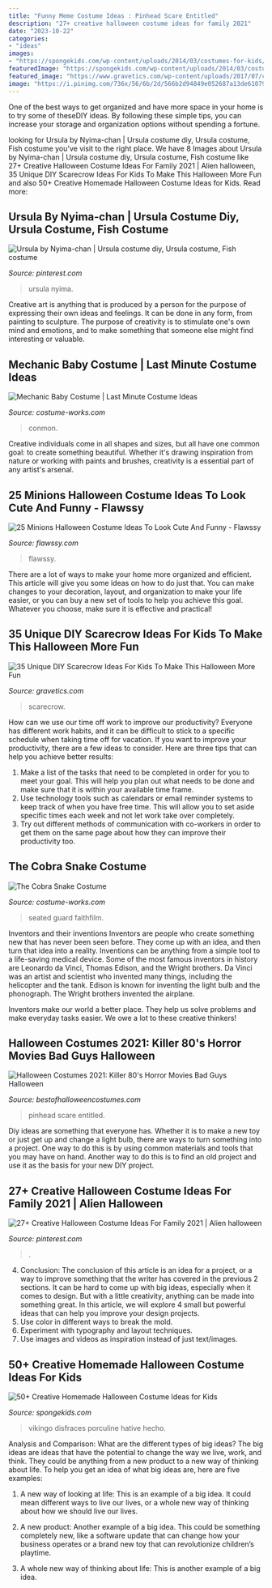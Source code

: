 ```yaml
---
title: "Funny Meme Costume Ideas : Pinhead Scare Entitled"
description: "27+ creative halloween costume ideas for family 2021"
date: "2023-10-22"
categories:
- "ideas"
images:
- "https://spongekids.com/wp-content/uploads/2014/03/costumes-for-kids/14-viking-kid-costume-idea.jpg"
featuredImage: "https://spongekids.com/wp-content/uploads/2014/03/costumes-for-kids/14-viking-kid-costume-idea.jpg"
featured_image: "https://www.gravetics.com/wp-content/uploads/2017/07/cute-scarecrow-costume-tutu.jpg"
image: "https://i.pinimg.com/736x/56/6b/2d/566b2d94849e052687a13de610798428.jpg"
---
```



One of the best ways to get organized and have more space in your home is to try some of theseDIY ideas. By following these simple tips, you can increase your storage and organization options without spending a fortune.

	

		
looking for Ursula by Nyima-chan | Ursula costume diy, Ursula costume, Fish costume you've visit to the right place. We have 8 Images about Ursula by Nyima-chan | Ursula costume diy, Ursula costume, Fish costume like 27+ Creative Halloween Costume Ideas For Family 2021 | Alien halloween, 35 Unique DIY Scarecrow Ideas For Kids To Make This Halloween More Fun and also 50+ Creative Homemade Halloween Costume Ideas for Kids. Read more:
		
    
## Ursula By Nyima-chan | Ursula Costume Diy, Ursula Costume, Fish Costume

<img loading=lazy src="https://i.pinimg.com/736x/48/5b/ba/485bba553ee784aef8c31cc66e9b998e.jpg" onerror="this.onerror=null;this.src='https://tse4.mm.bing.net/th?id=OIP.wG1vgNY1OvLoIxMT8JUzIQHaJ3&amp;pid=15.1';" alt="Ursula by Nyima-chan | Ursula costume diy, Ursula costume, Fish costume">

_Source: pinterest.com_

>ursula nyima. 

	

Creative art is anything that is produced by a person for the purpose of expressing their own ideas and feelings. It can be done in any form, from painting to sculpture. The purpose of creativity is to stimulate one's own mind and emotions, and to make something that someone else might find interesting or valuable.

    
## Mechanic Baby Costume | Last Minute Costume Ideas

<img loading=lazy src="https://photos.costume-works.com/full/mechanic.jpg" onerror="this.onerror=null;this.src='https://tse3.mm.bing.net/th?id=OIP.L2WlK8JZCoQyY-PLczNm-gHaLH&amp;pid=15.1';" alt="Mechanic Baby Costume | Last Minute Costume Ideas">

_Source: costume-works.com_

>conmon. 

	

Creative individuals come in all shapes and sizes, but all have one common goal: to create something beautiful. Whether it's drawing inspiration from nature or working with paints and brushes, creativity is a essential part of any artist's arsenal.

    
## 25 Minions Halloween Costume Ideas To Look Cute And Funny - Flawssy

<img loading=lazy src="http://flawssy.com/wp-content/uploads/2016/06/Purple-Minion-Halloween-Costume-ideas.jpg" onerror="this.onerror=null;this.src='https://tse3.mm.bing.net/th?id=OIP.gEDob51H1YHArDI0_na7rwHaIz&amp;pid=15.1';" alt="25 Minions Halloween Costume Ideas To Look Cute And Funny - Flawssy">

_Source: flawssy.com_

>flawssy. 

	

There are a lot of ways to make your home more organized and efficient. This article will give you some ideas on how to do just that. You can make changes to your decoration, layout, and organization to make your life easier, or you can buy a new set of tools to help you achieve this goal. Whatever you choose, make sure it is effective and practical!

    
## 35 Unique DIY Scarecrow Ideas For Kids To Make This Halloween More Fun

<img loading=lazy src="https://www.gravetics.com/wp-content/uploads/2017/07/cute-scarecrow-costume-tutu.jpg" onerror="this.onerror=null;this.src='https://tse2.mm.bing.net/th?id=OIP.4X65K10Yql79iCBE5eqYCwHaLH&amp;pid=15.1';" alt="35 Unique DIY Scarecrow Ideas For Kids To Make This Halloween More Fun">

_Source: gravetics.com_

>scarecrow. 

	

How can we use our time off work to improve our productivity?
Everyone has different work habits, and it can be difficult to stick to a specific schedule when taking time off for vacation. If you want to improve your productivity, there are a few ideas to consider. Here are three tips that can help you achieve better results: 
1. Make a list of the tasks that need to be completed in order for you to meet your goal. This will help you plan out what needs to be done and make sure that it is within your available time frame. 
2. Use technology tools such as calendars or email reminder systems to keep track of when you have free time. This will allow you to set aside specific times each week and not let work take over completely. 
3. Try out different methods of communication with co-workers in order to get them on the same page about how they can improve their productivity too.

    
## The Cobra Snake Costume

<img loading=lazy src="https://photos.costume-works.com/full/the_cobra_snake.jpg" onerror="this.onerror=null;this.src='https://tse4.mm.bing.net/th?id=OIP.uVqrOe2zNzkaxALZWCHUQgHaKW&amp;pid=15.1';" alt="The Cobra Snake Costume">

_Source: costume-works.com_

>seated guard faithfilm. 

	

Inventors and their inventions
Inventors are people who create something new that has never been seen before. They come up with an idea, and then turn that idea into a reality. Inventions can be anything from a simple tool to a life-saving medical device.
Some of the most famous inventors in history are Leonardo da Vinci, Thomas Edison, and the Wright brothers. Da Vinci was an artist and scientist who invented many things, including the helicopter and the tank. Edison is known for inventing the light bulb and the phonograph. The Wright brothers invented the airplane.

Inventors make our world a better place. They help us solve problems and make everyday tasks easier. We owe a lot to these creative thinkers!

    
## Halloween Costumes 2021: Killer 80&#039;s Horror Movies Bad Guys Halloween

<img loading=lazy src="https://1.bp.blogspot.com/-SMB0niz57V4/VAeGFIbPELI/AAAAAAAAMNo/rHSn4DDS4Rc/s1600/pinhead1.jpg" onerror="this.onerror=null;this.src='https://tse2.mm.bing.net/th?id=OIP.wd1kCbisG9qabWXb5z6_WQHaKR&amp;pid=15.1';" alt="Halloween Costumes 2021: Killer 80&#039;s Horror Movies Bad Guys Halloween">

_Source: bestofhalloweencostumes.com_

>pinhead scare entitled. 

	

Diy ideas are something that everyone has. Whether it is to make a new toy or just get up and change a light bulb, there are ways to turn something into a project. One way to do this is by using common materials and tools that you may have on hand. Another way to do this is to find an old project and use it as the basis for your new DIY project.

    
## 27+ Creative Halloween Costume Ideas For Family 2021 | Alien Halloween

<img loading=lazy src="https://i.pinimg.com/736x/56/6b/2d/566b2d94849e052687a13de610798428.jpg" onerror="this.onerror=null;this.src='https://tse3.mm.bing.net/th?id=OIP.5isb_CPxIlCMqDBO9e3rNQHaLH&amp;pid=15.1';" alt="27+ Creative Halloween Costume Ideas For Family 2021 | Alien halloween">

_Source: pinterest.com_

>. 

	

4. Conclusion: The conclusion of this article is an idea for a project, or a way to improve something that the writer has covered in the previous 2 sections.
It can be hard to come up with big ideas, especially when it comes to design. But with a little creativity, anything can be made into something great. In this article, we will explore 4 small but powerful ideas that can help you improve your design projects.
1. Use color in different ways to break the mold.
2. Experiment with typography and layout techniques.
3. Use images and videos as inspiration instead of just text/images.

    
## 50+ Creative Homemade Halloween Costume Ideas For Kids

<img loading=lazy src="https://spongekids.com/wp-content/uploads/2014/03/costumes-for-kids/14-viking-kid-costume-idea.jpg" onerror="this.onerror=null;this.src='https://tse3.mm.bing.net/th?id=OIP.kBJraeWhzDVoJBml9cWY9gHaKN&amp;pid=15.1';" alt="50+ Creative Homemade Halloween Costume Ideas for Kids">

_Source: spongekids.com_

>vikingo disfraces porculine hative hecho. 

	

Analysis and Comparison: What are the different types of big ideas?
The big ideas are ideas that have the potential to change the way we live, work, and think. They could be anything from a new product to a new way of thinking about life. To help you get an idea of what big ideas are, here are five examples:
1. A new way of looking at life: This is an example of a big idea. It could mean different ways to live our lives, or a whole new way of thinking about how we should live our lives.

2. A new product: Another example of a big idea. This could be something completely new, like a software update that can change how your business operates or a brand new toy that can revolutionize children’s playtime.

3. A whole new way of thinking about life: This is another example of a big idea.

